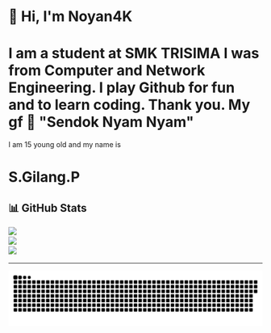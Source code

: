 # 👋 Hi, I'm Noyan4K  
# I am a student at SMK TRISIMA I was from Computer and Network Engineering. I play Github for fun and to learn coding. Thank you. My gf 🤍 "Sendok Nyam Nyam"
I am 15 young old and my name is 
# S.Gilang.P
## 📊 GitHub Stats
![](https://github-readme-stats.vercel.app/api?username=Noyan4K&theme=shadow_red&hide_border=false&include_all_commits=false&count_private=false)  
![](https://nirzak-streak-stats.vercel.app?user=Noyan4K&theme=shadow_red&hide_border=false)  
![](https://github-readme-stats.vercel.app/api/top-langs/?username=Noyan4K&theme=shadow_red&hide_border=false&include_all_commits=false&count_private=false&layout=compact)  

---
![Snake animation](https://raw.githubusercontent.com/Noyan4K/snk/refs/heads/manual-run-output/docker/github-contribution-grid-snake-dark.svg)
